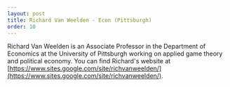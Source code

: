 ```yaml
---
layout: post
title: Richard Van Weelden - Econ (Pittsburgh)
order: 10
---
```


Richard Van Weelden is an Associate Professor in the Department of Economics at the University of Pittsburgh working on applied game theory and political economy.
You can find Richard's website at [https://www.sites.google.com/site/richvanweelden/](https://www.sites.google.com/site/richvanweelden/).
